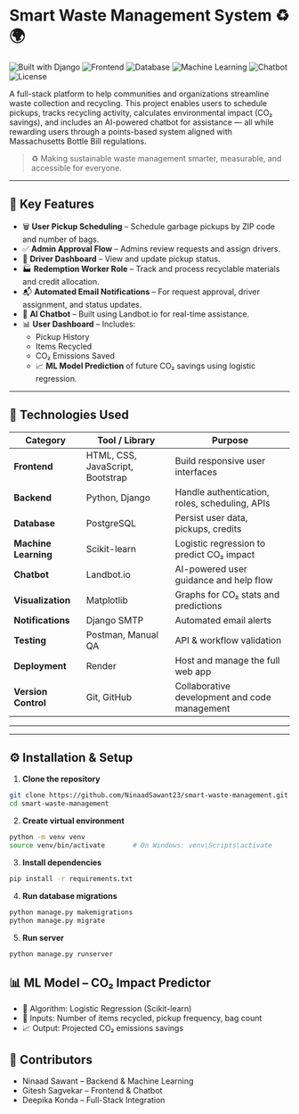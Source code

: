 # Smart Waste Management System ♻️🌍

![Built with Django](https://img.shields.io/badge/Backend-Django-green)
![Frontend](https://img.shields.io/badge/Frontend-HTML%2FCSS%2FJS-blue)
![Database](https://img.shields.io/badge/Database-PostgreSQL-lightblue)
![Machine Learning](https://img.shields.io/badge/ML-LogisticRegression-orange)
![Chatbot](https://img.shields.io/badge/Chatbot-Dialogflow-yellowgreen)
![License](https://img.shields.io/badge/license-MIT-blue)

A full-stack platform to help communities and organizations streamline waste collection and recycling. This project enables users to schedule pickups, tracks recycling activity, calculates environmental impact (CO₂ savings), and includes an AI-powered chatbot for assistance — all while rewarding users through a points-based system aligned with Massachusetts Bottle Bill regulations.

> ♻️ Making sustainable waste management smarter, measurable, and accessible for everyone.
---

## 🚀 Key Features

- 🗑️ **User Pickup Scheduling** – Schedule garbage pickups by ZIP code and number of bags.
- ✅ **Admin Approval Flow** – Admins review requests and assign drivers.
- 🚚 **Driver Dashboard** – View and update pickup status.
- 🏭 **Redemption Worker Role** – Track and process recyclable materials and credit allocation.
- 📬 **Automated Email Notifications** – For request approval, driver assignment, and status updates.
- 💬 **AI Chatbot** – Built using Landbot.io for real-time assistance.
- 📊 **User Dashboard** – Includes:
  - Pickup History
  - Items Recycled
  - CO₂ Emissions Saved
  - 📈 **ML Model Prediction** of future CO₂ savings using logistic regression.

---

## 🧠 Technologies Used

| Category           | Tool / Library                  | Purpose                                                  |
|--------------------|----------------------------------|----------------------------------------------------------|
| **Frontend**       | HTML, CSS, JavaScript, Bootstrap| Build responsive user interfaces                         |
| **Backend**        | Python, Django             | Handle authentication, roles, scheduling, APIs          |
| **Database**       | PostgreSQL                      | Persist user data, pickups, credits                      |
| **Machine Learning**| Scikit-learn                    | Logistic regression to predict CO₂ impact                |
| **Chatbot**        | Landbot.io                      | AI-powered user guidance and help flow                   |
| **Visualization**  | Matplotlib                        | Graphs for CO₂ stats and predictions                     |
| **Notifications**  | Django SMTP                     | Automated email alerts                                   |
| **Testing**        | Postman, Manual QA              | API & workflow validation                                |
| **Deployment**     | Render                          | Host and manage the full web app                         |
| **Version Control**| Git, GitHub                     | Collaborative development and code management            |

---


---

## ⚙️ Installation & Setup

1. **Clone the repository**
```bash
git clone https://github.com/NinaadSawant23/smart-waste-management.git
cd smart-waste-management
```
2. **Create virtual environment**
```bash
python -m venv venv
source venv/bin/activate       # On Windows: venv\Scripts\activate
```
3. **Install dependencies**
```bash
pip install -r requirements.txt
```
4. **Run database migrations**
```bash
python manage.py makemigrations
python manage.py migrate
```
5. **Run server**
```bash
python manage.py runserver
```

## 📊 ML Model – CO₂ Impact Predictor
- 🧠 Algorithm: Logistic Regression (Scikit-learn)
- 🔢 Inputs: Number of items recycled, pickup frequency, bag count
- 📈 Output: Projected CO₂ emissions savings


## 👥 Contributors
- Ninaad Sawant – Backend & Machine Learning
- Gitesh Sagvekar – Frontend & Chatbot
- Deepika Konda – Full-Stack Integration

